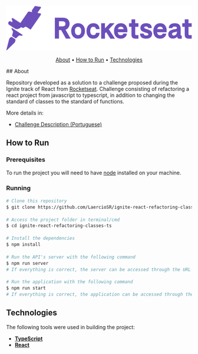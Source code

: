 <p align="center">
  <a href="https://www.rocketseat.com.br/">
    <img src="https://raw.githubusercontent.com/LaercioSR/ignite-react-refactoring-classes-ts/main/public/rocketseat-logo.png" height="120" width="auto" alt="Rocketseat Logo" />
  </a>
</p>

<p align="center">
 <a href="#about">About</a> •
 <a href="#how-to-run">How to Run</a> •
 <a href="#technologies">Technologies</a>
</p>## About

Repository developed as a solution to a challenge proposed during the Ignite track of React from [Rocketseat](https://www.rocketseat.com.br/). Challenge consisting of refactoring a react project from javascript to typescript, in addition to changing the standard of classes to the standard of functions.

More details in:

- [Challenge Description (Portuguese)](https://www.notion.so/Desafio-02-Refactoring-de-classes-e-typescript-4571541e7f8c4799bd191b6cfb53802c)

## How to Run

### Prerequisites

To run the project you will need to have [node](https://nodejs.dev/) installed on your machine.

### Running

```bash
# Clone this repository
$ git clone https://github.com/LaercioSR/ignite-react-refactoring-classes-ts

# Access the project folder in terminal/cmd
$ cd ignite-react-refactoring-classes-ts

# Install the dependencies
$ npm install

# Run the API's server with the following command
$ npm run server
# If everything is correct, the server can be accessed through the URL http://localhost:3333

# Run the application with the following command
$ npm run start
# If everything is correct, the application can be accessed through the URL http://localhost:3000
```

## Technologies

The following tools were used in building the project:

- **[TypeScript](https://www.typescriptlang.org/)**
- **[React](https://pt-br.reactjs.org/)**
